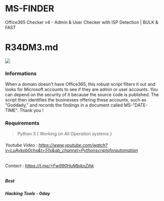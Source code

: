 # MS-FINDER
Office365 Checker v4 - Admin & User Checker with ISP Detection | BULK & FAST
 
# R34DM3.md

![](https://raw.githubusercontent.com/ta9ra9pa9/MS-FINDER/main/tag.png)

### Informations

When a domain doesn't have Office365, this robust script filters it out and looks for Microsoft accounts to see if they are admin or user accounts. You can depend on the security of it because the source code is published. The script then identifies the businesses offering these accounts, such as "Goddady," and records the findings in a document called MS-"DATE-TIME". Thank you !

### Requirements
> Python 3 { Working on All Operation systems }

###### Youtube Video : https://www.youtube.com/watch?v=LuAykob0chs&t=51s&ab_channel=Pythonscriptsforautomation
###### Contact : https://t.me/+Fw990HuMbikxZjhk
##### Best
##### Hacking Tools - 0day
